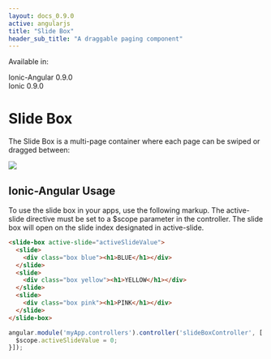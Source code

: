 ```yaml
---
layout: docs_0.9.0
active: angularjs
title: "Slide Box"
header_sub_title: "A draggable paging component"
---
```


Available in:
<div class="label label-danger">Ionic-Angular 0.9.0</div>
<div class="label label-primary">Ionic 0.9.0</div>

Slide Box
===


The Slide Box is a multi-page container where each page can be swiped or dragged between:

<img src="http://ionicframework.com.s3.amazonaws.com/docs/controllers/slideBox.gif">

## Ionic-Angular Usage

To use the slide box in your apps, use the following markup.  The active-slide directive must be set to a $scope parameter in the controller. The slide box will open on the slide index designated in active-slide.

```html
<slide-box active-slide="activeSlideValue">
  <slide>
    <div class="box blue"><h1>BLUE</h1></div>
  </slide>
  <slide>
    <div class="box yellow"><h1>YELLOW</h1></div>
  </slide>
  <slide>
    <div class="box pink"><h1>PINK</h1></div>
  </slide>
</slide-box>
```

```js
angular.module('myApp.controllers').controller('slideBoxController', [ '$scope', function($scope) {
  $scope.activeSlideValue = 0;
}]);
```
